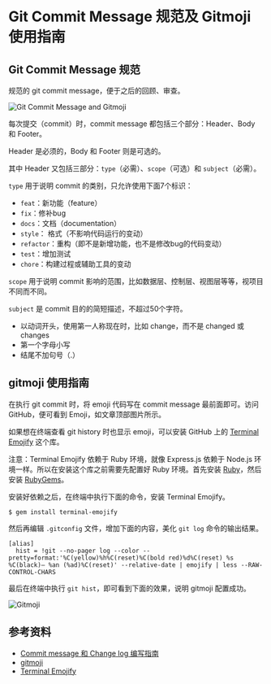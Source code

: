 # Git Commit Message 规范及 Gitmoji 使用指南

## Git Commit Message 规范

规范的 git commit message，便于之后的回顾、审查。

![Git Commit Message and Gitmoji](https://raw.githubusercontent.com/Dream4ever/Pics/master/git-commit-message-and-gitmoji.png)

每次提交（commit）时，commit message 都包括三个部分：Header、Body 和 Footer。

Header 是必须的，Body 和 Footer 则是可选的。

其中 Header 又包括三部分：`type`（必需）、`scope`（可选）和 `subject`（必需）。

`type` 用于说明 commit 的类别，只允许使用下面7个标识：

- `feat`：新功能（feature）
- `fix`：修补bug
- `docs`：文档（documentation）
- `style`： 格式（不影响代码运行的变动）
- `refactor`：重构（即不是新增功能，也不是修改bug的代码变动）
- `test`：增加测试
- `chore`：构建过程或辅助工具的变动

`scope` 用于说明 commit 影响的范围，比如数据层、控制层、视图层等等，视项目不同而不同。

`subject` 是 commit 目的的简短描述，不超过50个字符。

- 以动词开头，使用第一人称现在时，比如 change，而不是 changed 或 changes
- 第一个字母小写
- 结尾不加句号（.）

## gitmoji 使用指南

在执行 git commit 时，将 emoji 代码写在 commit message 最前面即可。访问 GitHub，便可看到 Emoji，如文章顶部图片所示。

如果想在终端查看 git history 时也显示 emoji，可以安装 GitHub 上的 [Terminal Emojify](https://github.com/as-cii/terminal-emojify) 这个库。

注意：Terminal Emojify 依赖于 Ruby 环境，就像 Express.js 依赖于 Node.js 环境一样。所以在安装这个库之前需要先配置好 Ruby 环境。首先安装 [Ruby](https://www.ruby-lang.org/en/downloads/)，然后安装 [RubyGems](https://rubygems.org/pages/download)。

安装好依赖之后，在终端中执行下面的命令，安装 Terminal Emojify。

```shell
$ gem install terminal-emojify
```

然后再编辑 `.gitconfig` 文件，增加下面的内容，美化 `git log` 命令的输出结果。

```shell
[alias]
  hist = !git --no-pager log --color --pretty=format:'%C(yellow)%h%C(reset)%C(bold red)%d%C(reset) %s %C(black)— %an (%ad)%C(reset)' --relative-date | emojify | less --RAW-CONTROL-CHARS
```

最后在终端中执行 `git hist`，即可看到下面的效果，说明 gitmoji 配置成功。

![Gitmoji](https://raw.githubusercontent.com/Dream4ever/Pics/master/gitmoji.png)

## 参考资料

- [Commit message 和 Change log 编写指南](http://www.ruanyifeng.com/blog/2016/01/commit_message_change_log.html)
- [gitmoji](https://gitmoji.carloscuesta.me/)
- [Terminal Emojify](https://github.com/as-cii/terminal-emojify)
